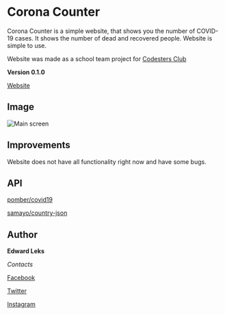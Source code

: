 # Corona Counter 
Corona Counter is a simple website, that shows you the number of COVID-19 cases. It shows the number of dead and recovered people. Website is simple to use.

Website was made as a school team project for [Codesters Club](https://www.codesters.club/)

**Version 0.1.0**

[Website](https://edwardleks.github.io/corona_counter/)

## Image
![Main screen](https://i.imgur.com/KzSO4KN.png)

## Improvements
Website does not have all functionality right now and have some bugs. 

## API
[pomber/covid19](https://github.com/pomber/covid19)

[samayo/country-json](https://github.com/samayo/country-json)

## Author
**Edward Leks**

*Contacts*

[Facebook](https://www.facebook.com/edward.leks.9)

[Twitter](https://twitter.com/home)

[Instagram](https://www.instagram.com/edwardleks/)
